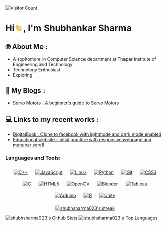 
![Visitor Count](https://profile-counter.glitch.me/{shubhsharma023}/count.svg)

# Hi<img src="https://github.com/eramkhann/eramkhann/blob/main/waving-hand-joypixels.gif" width="28">, I'm Shubhankar Sharma

## 🤓 About Me :
- A sophomore in Computer Science department at Thapar Institute of Engineering and Technology.
- Technology Enthusiast.
- Exploring

## 📝 My Blogs :
- [Servo Motors : A beginner's guide to Servo Motors](https://botpad.hashnode.dev/servo-motors)


## 💻 Links to my recent works :
- [DigitalBook : Clone to facebook with lightmode and dark mode enabled](https://digitalbook1.netlify.app/)
- [Educational website : initial practice with responsive webpage and menubar scroll](https://educationalsiteprac.netlify.app/)
 
<!-- - [Creative Image Gallery : Creative way to display image by hovering to their name](https://creativeimggallery.netlify.app/)
- [Neuromophism : creative way to display neuromophism](https://neuromorphismprac.netlify.app/)
- [Glassmorphism : practice](https://glassmorphism1.netlify.app/)
 -->
<h3 align="left">Languages and Tools:</h3>
<p align="left"> 
<div align="center">  
<a href="https://www.cplusplus.com/" target="_blank"><img style="margin: 10px" src="https://profilinator.rishav.dev/skills-assets/cplusplus-original.svg" alt="C++" height="50" /></a>  
<a href="https://www.javascript.com/" target="_blank"><img style="margin: 10px" src="https://profilinator.rishav.dev/skills-assets/javascript-original.svg" alt="JavaScript" height="50" /></a>  
<a href="https://www.linux.org/" target="_blank"><img style="margin: 10px" src="https://profilinator.rishav.dev/skills-assets/linux-original.svg" alt="Linux" height="50" /></a>  
<a href="https://www.python.org/" target="_blank"><img style="margin: 10px" src="https://profilinator.rishav.dev/skills-assets/python-original.svg" alt="Python" height="50" /></a>  
<a href="https://github.com/" target="_blank"><img style="margin: 10px" src="https://profilinator.rishav.dev/skills-assets/git-scm-icon.svg" alt="Git" height="50" /></a>  
<a href="https://www.w3schools.com/css/" target="_blank"><img style="margin: 10px" src="https://profilinator.rishav.dev/skills-assets/css3-original-wordmark.svg" alt="CSS3" height="50" /></a>  
<a href="https://www.cprogramming.com/" target="_blank"><img style="margin: 10px" src="https://profilinator.rishav.dev/skills-assets/c-original.svg" alt="C" height="50" /></a>  
<a href="https://en.wikipedia.org/wiki/HTML5" target="_blank"><img style="margin: 10px" src="https://profilinator.rishav.dev/skills-assets/html5-original-wordmark.svg" alt="HTML5" height="50" /></a>  
<a href="https://opencv.org/" target="_blank"><img style="margin: 10px" src="https://profilinator.rishav.dev/skills-assets/opencv-icon.svg" alt="OpenCV" height="50" /></a>  
<a href="https://www.blender.org/" target="_blank"><img style="margin: 10px" src="https://profilinator.rishav.dev/skills-assets/blender_community_badge_white.svg" alt="Blender" height="50" /></a>  
<a href="https://www.tableau.com/" target="_blank"><img style="margin: 10px" src="https://profilinator.rishav.dev/skills-assets/tableau.svg" alt="Tableau" height="50" /></a>  
<a href="https://www.arduino.cc/" target="_blank"><img style="margin: 10px" src="https://profilinator.rishav.dev/skills-assets/arduino.png" alt="Arduino" height="50" /></a>  
<a href="https://www.r-project.org/" target="_blank"><img style="margin: 10px" src="https://profilinator.rishav.dev/skills-assets/r.svg" alt="R" height="50" /></a>  
<a href="https://unity.com/" target="_blank"><img style="margin: 10px" src="https://profilinator.rishav.dev/skills-assets/unity.png" alt="Unity" height="50" /></a>  
</div>


<p align="center">
    <a href="https://github.com/shubhsharma023/github-readme-streak-stats">
        <img title="🔥 Get streak stats for your profile at git.io/streak-stats" alt="shubhsharma023's streak" src="https://github-readme-streak-stats.herokuapp.com/?user=shubhsharma023&theme=black-ice&hide_border=true&stroke=0000&background=060A0CD0"/>
    </a>
</p>




 <a><img alt="shubhsharma023's Github Stats" src="https://github-readme-stats.vercel.app/api?username=shubhsharma023&show_icons=true&count_private=true&theme=react&hide_border=true&bg_color=0D1117" /></a>
  <a><img alt="shubhsharma023's Top Languages" src="https://github-readme-stats.vercel.app/api/top-langs/?username=shubhsharma023&langs_count=8&count_private=true&layout=compact&theme=react&hide_border=true&bg_color=0D1117" /></a>













<!--
## ⚠️Kindly go through the links given to the "Links to my recent works" section to look my recent works. My repos are private of these links.⚠️
**shubhsharma023/shubhsharma023** is a ✨ _special_ ✨ repository because its `README.md` (this file) appears on your GitHub profile.

<p align="left"> <img src="https://komarev.com/ghpvc/?username=shubhsharma023&label=Profile%20views&color=0e75b6&style=flat" alt="shubhsharma023" /> </p>
<p><img align="centre"  width="340" src="https://github-readme-streak-stats.herokuapp.com/?user=shubhsharma023&" alt="shubhsharma023" /></p>
..
.
<p><img align="left" width="340" src="https://github-readme-stats.vercel.app/api/top-langs?username=shubhsharma023&show_icons=true&locale=en&layout=compact" alt="shubhsharma023" /></p>
<p>&nbsp;<img align="centre" width="340" src="https://github-readme-stats.vercel.app/api?username=shubhsharma023&show_icons=true&locale=en" alt="shubhsharma023" /></p>

Here are some ideas to get you started:

- 🔭 I’m currently working on ...
- 🌱 I’m currently learning ...
- 👯 I’m looking to collaborate on ...
- 🤔 I’m looking for help with ...
- 💬 Ask me about ...
- 📫 How to reach me: ...
- 😄 Pronouns: ...
- ⚡ Fun fact: ...
-->
